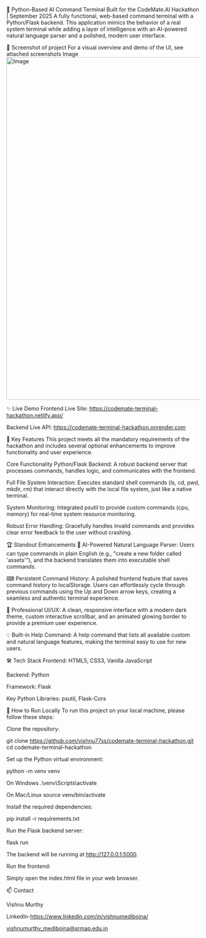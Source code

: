 🚀 Python-Based AI Command Terminal Built for the CodeMate.AI Hackathon | September 2025 A fully functional, web-based command terminal with a Python/Flask backend. This application mimics the behavior of a real system terminal while adding a layer of intelligence with an AI-powered natural language parser and a polished, modern user interface.

📸 Screenshot of project For a visual overview and demo of the UI, see attached screenshots Image 
<img width="1855" height="893" alt="Image" src="https://github.com/user-attachments/assets/185545d0-094d-4bc4-b202-afcfbf0af42f" />

✨ Live Demo 
Frontend Live Site: https://codemate-terminal-hackathon.netlify.app/

Backend Live API: https://codemate-terminal-hackathon.onrender.com

🌟 Key Features This project meets all the mandatory requirements of the hackathon and includes several optional enhancements to improve functionality and user experience.

Core Functionality Python/Flask Backend: A robust backend server that processes commands, handles logic, and communicates with the frontend.

Full File System Interaction: Executes standard shell commands (ls, cd, pwd, mkdir, rm) that interact directly with the local file system, just like a native terminal.

System Monitoring: Integrated psutil to provide custom commands (cpu, memory) for real-time system resource monitoring.

Robust Error Handling: Gracefully handles invalid commands and provides clear error feedback to the user without crashing.

🏆 Standout Enhancements 🧠 AI-Powered Natural Language Parser: Users can type commands in plain English (e.g., "create a new folder called 'assets'"), and the backend translates them into executable shell commands.

⌨ Persistent Command History: A polished frontend feature that saves command history to localStorage. Users can effortlessly cycle through previous commands using the Up and Down arrow keys, creating a seamless and authentic terminal experience.

🎨 Professional UI/UX: A clean, responsive interface with a modern dark theme, custom interactive scrollbar, and an animated glowing border to provide a premium user experience.

💡 Built-in Help Command: A help command that lists all available custom and natural language features, making the terminal easy to use for new users.

🛠 Tech Stack Frontend: HTML5, CSS3, Vanilla JavaScript

Backend: Python

Framework: Flask

Key Python Libraries: psutil, Flask-Cors

🚀 How to Run Locally To run this project on your local machine, please follow these steps:

Clone the repository:

git clone https://github.com/vishnu77ss/codemate-terminal-hackathon.git cd codemate-terminal-hackathon

Set up the Python virtual environment:

python -m venv venv

On Windows
.\venv\Scripts\activate

On Mac/Linux
source venv/bin/activate

Install the required dependencies:

pip install -r requirements.txt

Run the Flask backend server:

flask run

The backend will be running at http://127.0.0.1:5000.

Run the frontend:

Simply open the index.html file in your web browser.

📫 Contact

Vishnu Murthy

LinkedIn-https://www.linkedin.com/in/vishnumediboina/

vishnumurthy_mediboina@srmap.edu.in

